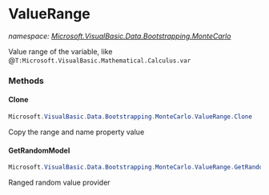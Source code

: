 ﻿# ValueRange
_namespace: [Microsoft.VisualBasic.Data.Bootstrapping.MonteCarlo](./index.md)_

Value range of the variable, like @``T:Microsoft.VisualBasic.Mathematical.Calculus.var``



### Methods

#### Clone
```csharp
Microsoft.VisualBasic.Data.Bootstrapping.MonteCarlo.ValueRange.Clone
```
Copy the range and name property value

#### GetRandomModel
```csharp
Microsoft.VisualBasic.Data.Bootstrapping.MonteCarlo.ValueRange.GetRandomModel
```
Ranged random value provider


